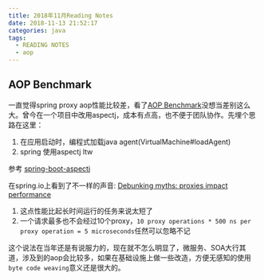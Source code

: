 ```yaml
---
title: 2018年11月Reading Notes
date: 2018-11-13 21:52:17
categories: java
tags:
  - READING NOTES
  - aop
---
```

	
## AOP Benchmark

一直觉得spring proxy aop性能比较差，看了[AOP Benchmark](https://web.archive.org/web/20150520175004/https://docs.codehaus.org/display/AW/AOP+Benchmark)没想当差别这么大。曾今在一个项目中改用aspectj，成本有点高，也不便于团队协作。先埋个思路在这里：

1. 在应用启动时，编程式加载java agent(VirtualMachine#loadAgent)
2. spring 使用aspectj ltw

参考 [spring-boot-aspectj](https://github.com/dsyer/spring-boot-aspectj)

在spring.io上看到了不一样的声音: [Debunking myths: proxies impact performance](https://spring.io/blog/2007/07/19/debunking-myths-proxies-impact-performance/)

1. 这点性能比起长时间运行的任务来说太短了
2. 一个请求最多也不会经过10个proxy，`10 proxy operations * 500 ns per proxy operation = 5 microseconds`任然可以忽略不记

这个说法在当年还是有说服力的，现在就不怎么明显了，微服务、SOA大行其道，涉及到的aop会比较多，如果在基础设施上做一些改造，方便无感知的使用`byte code weaving`意义还是很大的。

